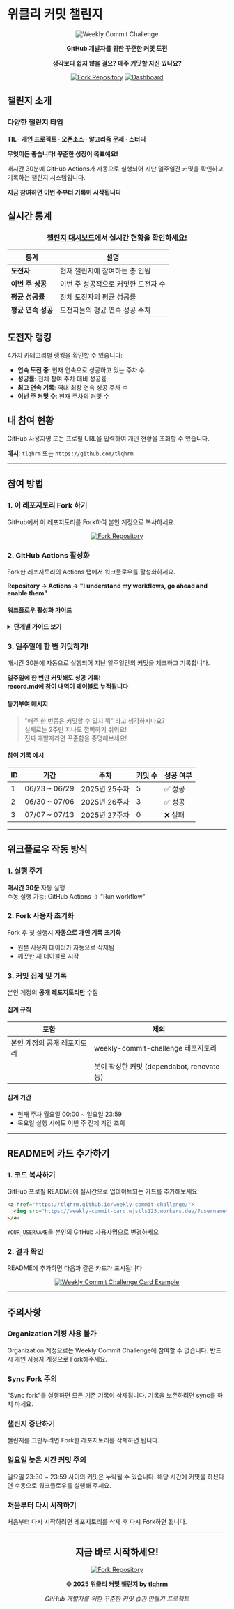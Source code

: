 # 위클리 커밋 챌린지

<div align="center">

![Weekly Commit Challenge](./docs/images/og.png)

**GitHub 개발자를 위한 꾸준한 커밋 도전**

**생각보다 쉽지 않을 걸요? 매주 커밋할 자신 있나요?**

[![Fork Repository](https://img.shields.io/badge/Fork_Repository-brightgreen?style=for-the-badge&logo=github)](https://github.com/tlqhrm/weekly-commit-challenge/fork)
[![Dashboard](https://img.shields.io/badge/챌린지_대시보드-blue?style=for-the-badge)](https://tlqhrm.github.io/weekly-commit-challenge/)

</div>

## 챌린지 소개

### 다양한 챌린지 타입
**TIL · 개인 프로젝트 · 오픈소스 · 알고리즘 문제 · 스터디**

**무엇이든 좋습니다! 꾸준한 성장이 목표예요!**

매시간 30분에 GitHub Actions가 자동으로 실행되어 지난 일주일간 커밋을 확인하고 기록하는 챌린지 시스템입니다.

**지금 참여하면 이번 주부터 기록이 시작됩니다**

## 실시간 통계

<div align="center">

### [챌린지 대시보드](https://tlqhrm.github.io/weekly-commit-challenge/)에서 실시간 현황을 확인하세요!

| 통계 | 설명 |
|------|------|
| **도전자** | 현재 챌린지에 참여하는 총 인원 |
| **이번 주 성공** | 이번 주 성공적으로 커밋한 도전자 수 |
| **평균 성공률** | 전체 도전자의 평균 성공률 |
| **평균 연속 성공** | 도전자들의 평균 연속 성공 주차 |

</div>

## 도전자 랭킹

4가지 카테고리별 랭킹을 확인할 수 있습니다:

- **연속 도전 중**: 현재 연속으로 성공하고 있는 주차 수
- **성공률**: 전체 참여 주차 대비 성공률  
- **최고 연속 기록**: 역대 최장 연속 성공 주차 수
- **이번 주 커밋 수**: 현재 주차의 커밋 수

## 내 참여 현황

GitHub 사용자명 또는 프로필 URL을 입력하여 개인 현황을 조회할 수 있습니다.

**예시**: `tlqhrm` 또는 `https://github.com/tlqhrm`

---

## 참여 방법

### 1. 이 레포지토리 Fork 하기

GitHub에서 이 레포지토리를 Fork하여 본인 계정으로 복사하세요.

<div align="center">

[![Fork Repository](https://img.shields.io/badge/Fork_Repository-brightgreen?style=for-the-badge&logo=github)](https://github.com/tlqhrm/weekly-commit-challenge/fork)

</div>

### 2. GitHub Actions 활성화

Fork한 레포지토리의 Actions 탭에서 워크플로우를 활성화하세요.

**Repository → Actions → "I understand my workflows, go ahead and enable them"**

#### 워크플로우 활성화 가이드

<details>
<summary><strong>단계별 가이드 보기</strong></summary>

#### **1단계: Actions 활성화 허용**
![GitHub Actions 활성화 허용](./docs/images/allow-action.png)

"I understand my workflows, go ahead and enable them" 버튼을 클릭하여 Actions를 허용하세요.

#### **2단계: 워크플로우 활성화**  
![워크플로우 활성화 버튼 클릭](./docs/images/enable-action.png)

"Weekly Commit Tracker" 워크플로우의 "Enable workflow" 버튼을 클릭하여 활성화하세요.

#### **3단계: 수동 실행 (선택사항)**
즉시 기록을 시작하려면 "Run workflow" 버튼을 클릭하여 수동으로 실행하세요.

</details>

### 3. 일주일에 한 번 커밋하기!

매시간 30분에 자동으로 실행되어 지난 일주일간의 커밋을 체크하고 기록합니다.

**일주일에 한 번만 커밋해도 성공 기록!**  
**record.md에 참여 내역이 테이블로 누적됩니다**

#### 동기부여 메시지

> "매주 한 번쯤은 커밋할 수 있지 뭐" 라고 생각하시나요?  
> 실제로는 2주만 지나도 깜빡하기 쉬워요!  
> 진짜 개발자라면 꾸준함을 증명해보세요!

#### 참여 기록 예시

| ID | 기간 | 주차 | 커밋 수 | 성공 여부 |
|---|---|---|---|---|
| 1 | 06/23 ~ 06/29 | 2025년 25주차 | 5 | ✅ 성공 |
| 2 | 06/30 ~ 07/06 | 2025년 26주차 | 3 | ✅ 성공 |
| 3 | 07/07 ~ 07/13 | 2025년 27주차 | 0 | ❌ 실패 |

---

## 워크플로우 작동 방식

### 1. 실행 주기
**매시간 30분** 자동 실행  
수동 실행 가능: GitHub Actions → "Run workflow"

### 2. Fork 사용자 초기화
Fork 후 첫 실행시 **자동으로 개인 기록 초기화**

- 원본 사용자 데이터가 자동으로 삭제됨
- 깨끗한 새 테이블로 시작

### 3. 커밋 집계 및 기록

본인 계정의 **공개 레포지토리만** 수집

#### 집계 규칙

| 포함 | 제외 |
|------|------|
| 본인 계정의 공개 레포지토리 | weekly-commit-challenge 레포지토리 |
| | 봇이 작성한 커밋 (dependabot, renovate 등) |

#### 집계 기간
- 현재 주차 월요일 00:00 ~ 일요일 23:59
- 목요일 실행 시에도 이번 주 전체 기간 조회

---

## README에 카드 추가하기

### 1. 코드 복사하기

GitHub 프로필 README에 실시간으로 업데이트되는 카드를 추가해보세요

```markdown
<a href="https://tlqhrm.github.io/weekly-commit-challenge/">
  <img src="https://weekly-commit-card.wjstls123.workers.dev/?username=YOUR_USERNAME" alt="Weekly Commit Challenge" />
</a>
```

`YOUR_USERNAME`을 본인의 GitHub 사용자명으로 변경하세요

### 2. 결과 확인

README에 추가하면 다음과 같은 카드가 표시됩니다

<div align="center">

<a href="https://tlqhrm.github.io/weekly-commit-challenge/">
  <img src="https://weekly-commit-card.wjstls123.workers.dev/?username=tlqhrm" alt="Weekly Commit Challenge Card Example" />
</a>

</div>

---

## 주의사항

### Organization 계정 사용 불가
Organization 계정으로는 Weekly Commit Challenge에 참여할 수 없습니다. 반드시 개인 사용자 계정으로 Fork해주세요.

### Sync Fork 주의
"Sync fork"를 실행하면 모든 기존 기록이 삭제됩니다. 기록을 보존하려면 sync를 하지 마세요.

### 챌린지 중단하기
챌린지를 그만두려면 Fork한 레포지토리를 삭제하면 됩니다.

### 일요일 늦은 시간 커밋 주의
일요일 23:30 ~ 23:59 사이의 커밋은 누락될 수 있습니다. 해당 시간에 커밋을 하셨다면 수동으로 워크플로우를 실행해 주세요.

### 처음부터 다시 시작하기
처음부터 다시 시작하려면 레포지토리를 삭제 후 다시 Fork하면 됩니다.

---

<div align="center">

## 지금 바로 시작하세요!

[![Fork Repository](https://img.shields.io/badge/Fork_Repository-brightgreen?style=for-the-badge&logo=github)](https://github.com/tlqhrm/weekly-commit-challenge/fork)

**© 2025 위클리 커밋 챌린지 by [tlqhrm](https://github.com/tlqhrm)**

*GitHub 개발자를 위한 꾸준한 커밋 습관 만들기 프로젝트*

</div>
